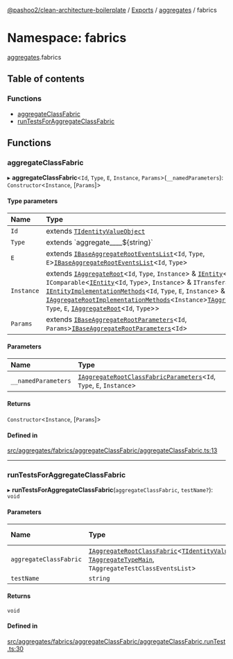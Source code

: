 [@pashoo2/clean-architecture-boilerplate](../README.md) / [Exports](../modules.md) / [aggregates](aggregates.md) / fabrics

# Namespace: fabrics

[aggregates](aggregates.md).fabrics

## Table of contents

### Functions

- [aggregateClassFabric](aggregates.fabrics.md#aggregateclassfabric)
- [runTestsForAggregateClassFabric](aggregates.fabrics.md#runtestsforaggregateclassfabric)

## Functions

### aggregateClassFabric

▸ **aggregateClassFabric**<`Id`, `Type`, `E`, `Instance`, `Params`\>(`__namedParameters`): `Constructor`<`Instance`, [`Params`]\>

#### Type parameters

| Name | Type |
| :------ | :------ |
| `Id` | extends [`TIdentityValueObject`](valueobject.interfaces.md#tidentityvalueobject) |
| `Type` | extends \`aggregate\_\_\_\_${string}\` |
| `E` | extends [`IBaseAggregateRootEventsList`](../interfaces/aggregates.interfaces.ibaseaggregaterooteventslist.md)<`Id`, `Type`, `E`\>[`IBaseAggregateRootEventsList`](../interfaces/aggregates.interfaces.ibaseaggregaterooteventslist.md)<`Id`, `Type`\> |
| `Instance` | extends [`IAggregateRoot`](../interfaces/aggregates.interfaces.iaggregateroot.md)<`Id`, `Type`, `Instance`\> & [`IEntity`](../interfaces/entities.interfaces.ientity.md)<`Id`, `Type`, `Instance`\> & `IComparable`<[`IEntity`](../interfaces/entities.interfaces.ientity.md)<`Id`, `Type`\>, `Instance`\> & `ITransferable`<`Instance`\> & [`IEntityImplementationMethods`](../interfaces/entities.interfaces.ientityimplementationmethods.md)<`Id`, `Type`, `E`, `Instance`\> & [`IAggregateRootImplementationMethods`](../interfaces/aggregates.interfaces.iaggregaterootimplementationmethods.md)<`Instance`\>[`TAggregateRootImplementation`](aggregates.interfaces.md#taggregaterootimplementation)<`Id`, `Type`, `E`, [`IAggregateRoot`](../interfaces/aggregates.interfaces.iaggregateroot.md)<`Id`, `Type`\>\> |
| `Params` | extends [`IBaseAggregateRootParameters`](../interfaces/aggregates.interfaces.ibaseaggregaterootparameters.md)<`Id`, `Params`\>[`IBaseAggregateRootParameters`](../interfaces/aggregates.interfaces.ibaseaggregaterootparameters.md)<`Id`\> |

#### Parameters

| Name | Type |
| :------ | :------ |
| `__namedParameters` | [`IAggregateRootClassFabricParameters`](../interfaces/aggregates.interfaces.iaggregaterootclassfabricparameters.md)<`Id`, `Type`, `E`, `Instance`\> |

#### Returns

`Constructor`<`Instance`, [`Params`]\>

#### Defined in

[src/aggregates/fabrics/aggregateClassFabric/aggregateClassFabric.ts:13](https://github.com/pashoo2/clean-architecture-boilerplate/blob/741b3a2/src/aggregates/fabrics/aggregateClassFabric/aggregateClassFabric.ts#L13)

___

### runTestsForAggregateClassFabric

▸ **runTestsForAggregateClassFabric**(`aggregateClassFabric`, `testName?`): `void`

#### Parameters

| Name | Type | Default value |
| :------ | :------ | :------ |
| `aggregateClassFabric` | [`IAggregateRootClassFabric`](../interfaces/aggregates.interfaces.iaggregaterootclassfabric.md)<[`TIdentityValueObject`](valueobject.interfaces.md#tidentityvalueobject), [`TAggregateTypeMain`](aggregates.interfaces.md#taggregatetypemain), `TAggregateTestClassEventsList`\> | `undefined` |
| `testName` | `string` | `''` |

#### Returns

`void`

#### Defined in

[src/aggregates/fabrics/aggregateClassFabric/aggregateClassFabric.runTest.ts:30](https://github.com/pashoo2/clean-architecture-boilerplate/blob/741b3a2/src/aggregates/fabrics/aggregateClassFabric/aggregateClassFabric.runTest.ts#L30)
